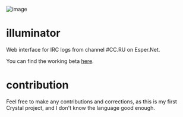 ![image](http://fomalhaut.me:1095/images/logo.png)

# illuminator

Web interface for IRC logs from channel #CC.RU on Esper.Net.

You can find the working beta [here](http://fomalhaut.me:1095/).

# contribution

Feel free to make any contributions and corrections, as this is my first Crystal project, and I don't know the language good enough.
